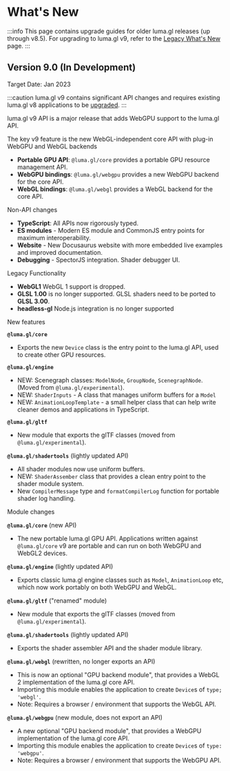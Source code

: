 # What's New

:::info
This page contains upgrade guides for older luma.gl releases (up through v8.5). For upgrading to luma.gl v9, refer to the  [Legacy What's New](/docs/legacy/legacy-upgrade-guide) page.
:::

## Version 9.0 (In Development)

Target Date: Jan 2023

:::caution
luma.gl v9 contains significant API changes and requires existing luma.gl v8 applications to be [upgraded](/docs/upgrade-guide).
:::

luma.gl v9 API is a major release that adds WebGPU support to the luma.gl API.

The key v9 feature is the new WebGL-independent core API with plug-in WebGPU and WebGL backends

- **Portable GPU API**: `@luma.gl/core` provides a portable GPU resource management API.
- **WebGPU bindings**: `@luma.gl/webgpu` provides a new WebGPU backend for the core API.
- **WebGL bindings**: `@luma.gl/webgl` provides a WebGL backend for the core API.

Non-API changes

- **TypeScript**: All APIs now rigorously typed.
- **ES modules** - Modern ES module and CommonJS entry points for maximum interoperability.
- **Website** - New Docusaurus website with more embedded live examples and improved documentation.
- **Debugging** - SpectorJS integration. Shader debugger UI.

Legacy Functionality

- **WebGL1** WebGL 1 support is dropped.
- **GLSL 1.00** is  no longer supported. GLSL shaders need to be ported to **GLSL 3.00**.
- **headless-gl** Node.js integration is no longer supported

New features

**`@luma.gl/core`**

- Exports the new `Device` class is the entry point to the luma.gl API, used to create other GPU resources.

**`@luma.gl/engine`**

- NEW: Scenegraph classes: `ModelNode`, `GroupNode`, `ScenegraphNode`. (Moved from `@luma.gl/experimental`).
- NEW: `ShaderInputs` - A class that manages uniform buffers for a `Model`
- NEW: `AnimationLoopTemplate` - a small helper class that can help write cleaner demos and applications in TypeScript.

**`@luma.gl/gltf`**

- New module that exports the glTF classes (moved from `@luma.gl/experimental`).

**`@luma.gl/shadertools`** (lightly updated API)

- All shader modules now use uniform buffers.
- NEW: `ShaderAssember` class that provides a clean entry point to the shader module system.
- New `CompilerMessage` type and `formatCompilerLog` function for portable shader log handling.

Module changes

**`@luma.gl/core`** (new API)

- The new portable luma.gl GPU API. Applications written against `@luma.gl/core` v9 are portable and can run on both WebGPU and WebGL2 devices.

**`@luma.gl/engine`** (lightly updated API)

- Exports classic luma.gl engine classes such as `Model`, `AnimationLoop` etc, which now work portably on both WebGPU and WebGL. 

**`@luma.gl/gltf`** ("renamed" module)

- New module that exports the glTF classes (moved from `@luma.gl/experimental`).

**`@luma.gl/shadertools`** (lightly updated API)

- Exports the shader assembler API and the shader module library.

**`@luma.gl/webgl`** (rewritten, no longer exports an API)

- This is now an optional "GPU backend module", that provides a WebGL 2 implementation of the luma.gl core API. 
- Importing this module enables the application to create `Device`s of `type; 'webgl'`.
- Note: Requires a browser / environment that supports the WebGL API.

**`@luma.gl/webgpu`** (new module, does not export an API)

- A new optional "GPU backend module", that provides a WebGPU implementation of the luma.gl core API. 
- Importing this module enables the application to create `Device`s of `type: 'webgpu'`.
- Note: Requires a browser / environment that supports the WebGPU API.
